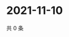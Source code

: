 # 2021-11-10

共 0 条

<!-- BEGIN WEIBO -->
<!-- 最后更新时间 Wed Nov 10 2021 15:14:35 GMT+0800 (China Standard Time) -->

<!-- END WEIBO -->
